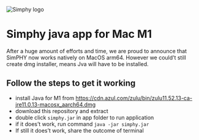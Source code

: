 ![Simphy logo](https://user-images.githubusercontent.com/80441425/110777628-56991180-8287-11eb-9f4b-cf282c4d22da.png)
# Simphy java app for Mac M1
After a huge amount of efforts and time, we are proud to announce that SimPHY now works natively on MacOS arm64.
However we could’t still create dmg installer, means Jva will have to be installed.

## Follow the steps to get it working

* install Java for M1 from https://cdn.azul.com/zulu/bin/zulu11.52.13-ca-jre11.0.13-macosx_aarch64.dmg
* download this repository and extract 
* double click `simphy.jar` in app folder to run application
* if it does’t work, run command `java -jar simphy.jar`
* If still it does’t work, share the outcome of terminal
